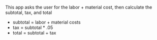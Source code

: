 This app asks the user for the labor + material cost, then calculate the subtotal, tax, and total
- subtotal = labor + material costs
- tax = subtotal * .05
- total = subtotal + tax
